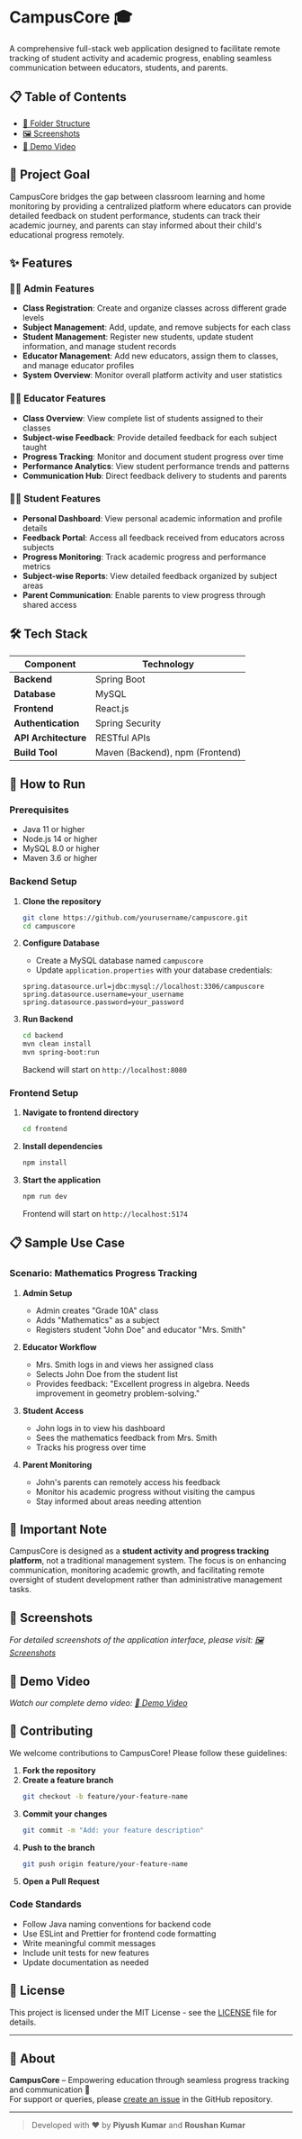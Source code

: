 # CampusCore 🎓

A comprehensive full-stack web application designed to facilitate remote tracking of student activity and academic progress, enabling seamless communication between educators, students, and parents.

## 📋 Table of Contents

- [📂 Folder Structure](./folder-structure.md)
- [🖼 Screenshots](./screenshots.md)
- [🎥 Demo Video](https://www.youtube.com/watch?v=your_video_id)

## 🎯 Project Goal

CampusCore bridges the gap between classroom learning and home monitoring by providing a centralized platform where educators can provide detailed feedback on student performance, students can track their academic journey, and parents can stay informed about their child's educational progress remotely.

## ✨ Features

### 👨‍💼 Admin Features
- **Class Registration**: Create and organize classes across different grade levels
- **Subject Management**: Add, update, and remove subjects for each class
- **Student Management**: Register new students, update student information, and manage student records
- **Educator Management**: Add new educators, assign them to classes, and manage educator profiles
- **System Overview**: Monitor overall platform activity and user statistics

### 👩‍🏫 Educator Features
- **Class Overview**: View complete list of students assigned to their classes
- **Subject-wise Feedback**: Provide detailed feedback for each subject taught
- **Progress Tracking**: Monitor and document student progress over time
- **Performance Analytics**: View student performance trends and patterns
- **Communication Hub**: Direct feedback delivery to students and parents

### 👨‍🎓 Student Features
- **Personal Dashboard**: View personal academic information and profile details
- **Feedback Portal**: Access all feedback received from educators across subjects
- **Progress Monitoring**: Track academic progress and performance metrics
- **Subject-wise Reports**: View detailed feedback organized by subject areas
- **Parent Communication**: Enable parents to view progress through shared access

## 🛠 Tech Stack

| Component | Technology |
|-----------|------------|
| **Backend** | Spring Boot |
| **Database** | MySQL |
| **Frontend** | React.js |
| **Authentication** | Spring Security |
| **API Architecture** | RESTful APIs |
| **Build Tool** | Maven (Backend), npm (Frontend) | |


## 🚀 How to Run

### Prerequisites
- Java 11 or higher
- Node.js 14 or higher
- MySQL 8.0 or higher
- Maven 3.6 or higher

### Backend Setup

1. **Clone the repository**
   ```bash
   git clone https://github.com/yourusername/campuscore.git
   cd campuscore
   ```

2. **Configure Database**
   - Create a MySQL database named `campuscore`
   - Update `application.properties` with your database credentials:
   ```properties
   spring.datasource.url=jdbc:mysql://localhost:3306/campuscore
   spring.datasource.username=your_username
   spring.datasource.password=your_password
   ```

3. **Run Backend**
   ```bash
   cd backend
   mvn clean install
   mvn spring-boot:run
   ```
   Backend will start on `http://localhost:8080`

### Frontend Setup

1. **Navigate to frontend directory**
   ```bash
   cd frontend
   ```

2. **Install dependencies**
   ```bash
   npm install
   ```

3. **Start the application**
   ```bash
   npm run dev
   ```
   Frontend will start on `http://localhost:5174`

## 📋 Sample Use Case

### Scenario: Mathematics Progress Tracking

1. **Admin Setup**
   - Admin creates "Grade 10A" class
   - Adds "Mathematics" as a subject
   - Registers student "John Doe" and educator "Mrs. Smith"

2. **Educator Workflow**
   - Mrs. Smith logs in and views her assigned class
   - Selects John Doe from the student list
   - Provides feedback: "Excellent progress in algebra. Needs improvement in geometry problem-solving."

3. **Student Access**
   - John logs in to view his dashboard
   - Sees the mathematics feedback from Mrs. Smith
   - Tracks his progress over time

4. **Parent Monitoring**
   - John's parents can remotely access his feedback
   - Monitor his academic progress without visiting the campus
   - Stay informed about areas needing attention

## 📝 Important Note

CampusCore is designed as a **student activity and progress tracking platform**, not a traditional management system. 
The focus is on enhancing communication, monitoring academic growth, and facilitating remote oversight of student development rather than administrative management tasks.

## 📸 Screenshots

*For detailed screenshots of the application interface, please visit: [🖼 Screenshots](./screenshots.md)*

## 🎥 Demo Video

*Watch our complete demo video: [🎥 Demo Video](https://www.youtube.com/watch?v=your_video_id)*

## 🤝 Contributing

We welcome contributions to CampusCore! Please follow these guidelines:

1. **Fork the repository**
2. **Create a feature branch**
   ```bash
   git checkout -b feature/your-feature-name
   ```
3. **Commit your changes**
   ```bash
   git commit -m "Add: your feature description"
   ```
4. **Push to the branch**
   ```bash
   git push origin feature/your-feature-name
   ```
5. **Open a Pull Request**

### Code Standards
- Follow Java naming conventions for backend code
- Use ESLint and Prettier for frontend code formatting
- Write meaningful commit messages
- Include unit tests for new features
- Update documentation as needed

## 📄 License

This project is licensed under the MIT License - see the [LICENSE](LICENSE) file for details.

---

## 📣 About
**CampusCore** – Empowering education through seamless progress tracking and communication 🌟  
For support or queries, please [create an issue](https://github.com/Piyushkiwi/CampusCore/issues) in the GitHub repository.

---

> Developed with ❤️ by **Piyush Kumar** and **Roushan Kumar**

